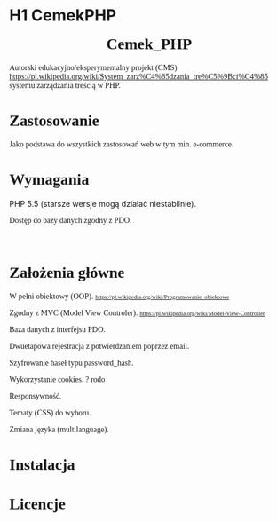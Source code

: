 # H1 CemekPHP

<!DOCTYPE HTML PUBLIC "-//W3C//DTD HTML 4.0 Transitional//EN">
<HTML>

<BODY LANG="pl-PL" LINK="#000080" VLINK="#800000" DIR="LTR">
<H1 ALIGN=CENTER STYLE="margin-top: 0.42cm; page-break-after: avoid"><FONT FACE="Palatino Linotype, serif">Cemek_PHP </FONT>
</H1>

<P STYLE="margin-bottom: 0cm"><FONT FACE="CMU Typewriter Text, monospace"><FONT FACE="Palatino Linotype, serif">Autorski
edukacyjno/eksperymentalny projekt (CMS)
<A HREF="https://pl.wikipedia.org/wiki/System_zarządzania_treścią">https://pl.wikipedia.org/wiki/System_zarz%C4%85dzania_tre%C5%9Bci%C4%85</A>
 systemu zarządzania treścią w PHP.</FONT></FONT></P>
<H1 CLASS="western"><FONT FACE="Palatino Linotype, serif">Zastosowanie</FONT></H1>
<P CLASS="wcięcie-pierwszego-wiersza"><FONT FACE="Palatino Linotype, serif">Jako
podstawa do wszystkich zastosowań web w tym min. e-commerce.</FONT></P>
<H1 CLASS="western"><FONT FACE="Palatino Linotype, serif">Wymagania</FONT></H1>
<P CLASS="wcięcie-pierwszego-wiersza">PHP 5.5 (starsze wersje mogą
działać niestabilnie).</P>
<P CLASS="wcięcie-pierwszego-wiersza"><FONT FACE="Palatino Linotype, serif">Dostęp
do bazy danych zgodny z PDO.</FONT></P>
<P STYLE="margin-bottom: 0cm"><BR>
</P>
<H1 CLASS="western"><FONT FACE="Palatino Linotype, serif">Założenia
główne </FONT>
</H1>
<P CLASS="wcięcie-pierwszego-wiersza"><FONT FACE="Palatino Linotype, serif">W
pełni obiektowy (OOP).
</FONT><A HREF="https://pl.wikipedia.org/wiki/Programowanie_obiektowe"><FONT FACE="Palatino Linotype, serif"><FONT SIZE=1 STYLE="font-size: 8pt">https://pl.wikipedia.org/wiki/Programowanie_obiektowe</FONT></FONT></A><FONT FACE="Palatino Linotype, serif"><FONT SIZE=1 STYLE="font-size: 8pt">
</FONT></FONT>
</P>
<P CLASS="wcięcie-pierwszego-wiersza"><FONT FACE="Palatino Linotype, serif">Zgodny
z MVC (Model View Controler).
</FONT><A HREF="https://pl.wikipedia.org/wiki/Model-View-Controller"><FONT FACE="Palatino Linotype, serif"><FONT SIZE=1 STYLE="font-size: 8pt">https://pl.wikipedia.org/wiki/Model-View-Controller</FONT></FONT></A><FONT FACE="Palatino Linotype, serif"><FONT SIZE=1 STYLE="font-size: 8pt">
 </FONT></FONT>
</P>
<P CLASS="wcięcie-pierwszego-wiersza"><FONT FACE="Palatino Linotype, serif">Baza
danych z interfejsu PDO.</FONT></P>
<P CLASS="wcięcie-pierwszego-wiersza"><FONT FACE="Palatino Linotype, serif">Dwuetapowa
rejestracja z potwierdzaniem poprzez email.</FONT></P>
<P CLASS="wcięcie-pierwszego-wiersza"><FONT FACE="Palatino Linotype, serif">Szyfrowanie
haseł typu password_hash.</FONT></P>
<P CLASS="wcięcie-pierwszego-wiersza"><FONT FACE="Palatino Linotype, serif">Wykorzystanie
cookies. ? rodo</FONT></P>
<P CLASS="wcięcie-pierwszego-wiersza"><FONT FACE="Palatino Linotype, serif">Responsywność.</FONT></P>
<P CLASS="wcięcie-pierwszego-wiersza"><FONT FACE="Palatino Linotype, serif">Tematy
(CSS) do wyboru.</FONT></P>
<P CLASS="wcięcie-pierwszego-wiersza"><FONT FACE="Palatino Linotype, serif">Zmiana
języka (multilanguage).</FONT></P>
<H1 CLASS="western"><FONT FACE="Palatino Linotype, serif">Instalacja</FONT></H1>
<H1 CLASS="western"><FONT FACE="Palatino Linotype, serif">Licencje</FONT></H1>
<P STYLE="margin-bottom: 0cm"><FONT FACE="Palatino Linotype, serif">	</FONT></P>
<P STYLE="margin-bottom: 0cm"><FONT FACE="Palatino Linotype, serif">	</FONT></P>
<P STYLE="margin-bottom: 0cm"><FONT FACE="Palatino Linotype, serif">	</FONT></P>
<P STYLE="margin-bottom: 0cm"><BR>
</P>
<P STYLE="margin-bottom: 0cm"> 
</P>
<P STYLE="margin-bottom: 0cm"><BR>
</P>
<P STYLE="margin-bottom: 0cm"><BR>
</P>
<P STYLE="margin-bottom: 0cm"><BR>
</P>
<P STYLE="margin-bottom: 0cm"><BR>
</P>
<P STYLE="margin-bottom: 0cm"><BR>
</P>
</BODY>
</HTML>
